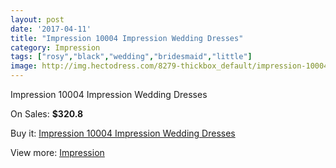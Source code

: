 ```yaml
---
layout: post
date: '2017-04-11'
title: "Impression 10004 Impression Wedding Dresses"
category: Impression
tags: ["rosy","black","wedding","bridesmaid","little"]
image: http://img.hectodress.com/8279-thickbox_default/impression-10004-impression-wedding-dresses.jpg
---
```

Impression 10004 Impression Wedding Dresses

On Sales: **$320.8**
<a href="https://www.hectodress.com/impression/4239-impression-10004-impression-wedding-dresses.html"><amp-img layout="responsive" width="600" height="600" src="//img.hectodress.com/8279-thickbox_default/impression-10004-impression-wedding-dresses.jpg" alt="Impression 10004 Impression Wedding Dresses 0" /></a>
<a href="https://www.hectodress.com/impression/4239-impression-10004-impression-wedding-dresses.html"><amp-img layout="responsive" width="600" height="600" src="//img.hectodress.com/8281-thickbox_default/impression-10004-impression-wedding-dresses.jpg" alt="Impression 10004 Impression Wedding Dresses 1" /></a>
<a href="https://www.hectodress.com/impression/4239-impression-10004-impression-wedding-dresses.html"><amp-img layout="responsive" width="600" height="600" src="//img.hectodress.com/8280-thickbox_default/impression-10004-impression-wedding-dresses.jpg" alt="Impression 10004 Impression Wedding Dresses 2" /></a>

Buy it: [Impression 10004 Impression Wedding Dresses](https://www.hectodress.com/impression/4239-impression-10004-impression-wedding-dresses.html "Impression 10004 Impression Wedding Dresses")

View more: [Impression](https://www.hectodress.com/48-impression "Impression")